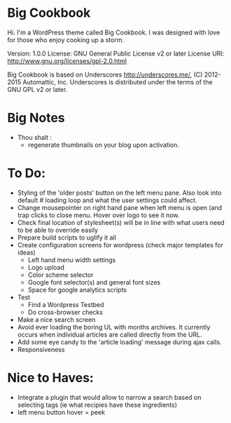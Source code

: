 

Big Cookbook
=============

Hi. I'm a WordPress theme called Big Cookbook. 
I was designed with love for those who enjoy cooking up a storm.

Version: 1.0.0
License: GNU General Public License v2 or later
License URI: http://www.gnu.org/licenses/gpl-2.0.html

Big Cookbook is based on Underscores http://underscores.me/, (C) 2012-2015 Automattic, Inc.
Underscores is distributed under the terms of the GNU GPL v2 or later.


Big Notes
=============

* Thou shalt : 
	* regenerate thumbnails on your blog upon activation.


To Do:
=============
* Styling of the 'older posts' button on the left menu pane. Also look into default # loading loop and what the user settings could affect.
* Change mousepointer on right hand pane when left menu is open (and trap clicks to close menu. Hover over logo to see it now.
* Check final location of stylesheet(s) will be in line with what users need to be able to override easily
* Prepare build scripts to uglify it all
* Create configuration screens for wordpress (check major templates for ideas)
	* Left hand menu width settings
	* Logo upload
	* Color scheme selector
	* Google font selector(s) and general font sizes
	* Space for google analytics scripts
* Test 
	* Find a Wordpress Testbed
	* Do cross-browser checks
* Make a nice search screen
* Avoid ever loading the boring UL with months archives. It currently occurs when individual articles are called directly from the URL.
* Add some eye candy to the 'article loading' message during ajax calls.
* Responsiveness

Nice to Haves:
=============
* Integrate a plugin that would allow to narrow a search based on selecting tags (ie what recipies have these ingredients)
* left menu button hover = peek